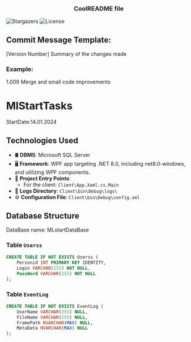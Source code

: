 <br/>
<p align="center">
  <h3 align="center">CoolREADME file</h3>

  <p align="center">
    
  </p>
</p>

![Stargazers](https://img.shields.io/github/stars/ShaanCoding/ReadME-Generator?style=social) ![License](https://img.shields.io/github/license/ShaanCoding/ReadME-Generator) 

## Commit Message Template:
[Version Number] Summary of the changes made  
### Example:  
1.009 Merge and small code improvements  

# MlStartTasks  
StartDate:14.01.2024  
## Technologies Used  
- 🛢️ **DBMS**: Microsoft SQL Server
- 🖥️ **Framework**: WPF app targeting .NET 8.0, including net8.0-windows, and utilizing WPF components.
- 🚀 **Project Entry Points**:
  - For the client: `Client\App.Xaml.cs.Main`
- 📜 **Logs Directory**: `Client\bin\Debug\logs\`
- ⚙️ **Configuration File**: `Client\bin\Debug\config.xml` 

## Database Structure
DataBase name: MLstartDataBase

### Table `Userss`  
```sql
CREATE TABLE IF NOT EXISTS Userss (
    Personid INT PRIMARY KEY IDENTITY,
    Login VARCHAR(255) NOT NULL,
    PassWord VARCHAR(255) NOT NULL
);
```
### Table `EventLog`  
```sql
CREATE TABLE IF NOT EXISTS EventLog (
    UserName VARCHAR(255) NULL,
    FileName VARCHAR(255) NULL,
    FramePath NVARCHAR(MAX) NULL,
    MetaData NVARCHAR(MAX) NULL
);
```
